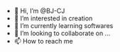 - 👋 Hi, I’m @BJ-CJ
- 👀 I’m interested in creation
- 🌱 I’m currently learning softwares
- 💞️ I’m looking to collaborate on ...
- 📫 How to reach me

<!---
BJ-CJ/BJ-CJ is a ✨ special ✨ repository because its `README.md` (this file) appears on your GitHub profile.
You can click the Preview link to take a look at your changes.
--->
